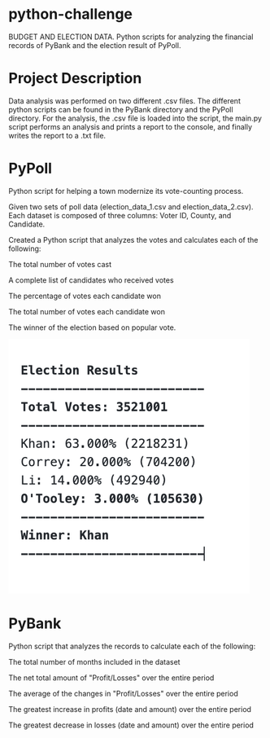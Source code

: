 # python-challenge
BUDGET AND ELECTION DATA.  Python scripts for analyzing the financial records of PyBank and the election result of PyPoll.

# Project Description
Data analysis was performed on two different .csv files. The different python scripts can be found in the PyBank directory and the PyPoll directory. For the analysis, the .csv file is loaded into the script, the main.py script performs an analysis and prints a report to the console, and finally writes the report to a .txt file.


# PyPoll
Python script for helping a town modernize its vote-counting process.

Given two sets of poll data (election_data_1.csv and election_data_2.csv). Each dataset is composed of three columns: Voter ID, County, and Candidate.

Created a Python script that analyzes the votes and calculates each of the following:

The total number of votes cast

A complete list of candidates who received votes

The percentage of votes each candidate won

The total number of votes each candidate won

The winner of the election based on popular vote.



<img src="/images/pyPoll.png">



# PyBank

Python script that analyzes the records to calculate each of the following:

The total number of months included in the dataset

The net total amount of "Profit/Losses" over the entire period

The average of the changes in "Profit/Losses" over the entire period

The greatest increase in profits (date and amount) over the entire period

The greatest decrease in losses (date and amount) over the entire period

